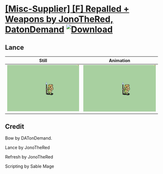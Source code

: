 # [\[Misc-Supplier\] \[F\] Repalled + Weapons by JonoTheRed, DatonDemand](./) [![Download](https://img.shields.io/badge/Download--red?style=social&logo=github)](https://minhaskamal.github.io/DownGit/#/home?url=https://github.com/Klokinator/FE-Repo/tree/main/Battle%20Animations%2FBards%2C%20Dancers%2C%20Suppliers%2C%20Misc%2F%5BMisc-Supplier%5D%20%5BF%5D%20Repalled%20%2B%20Weapons%20by%20JonoTheRed%2C%20DatonDemand%2F2.%20Lance)

## Lance

| Still | Animation |
| :---: | :-------: |
| ![Lance still](./Lance_000.png) | ![Lance](./Lance.gif) |

## Credit

Bow by DATonDemand.

Lance by JonoTheRed

Refresh by JonoTheRed

Scripting by Sable Mage
